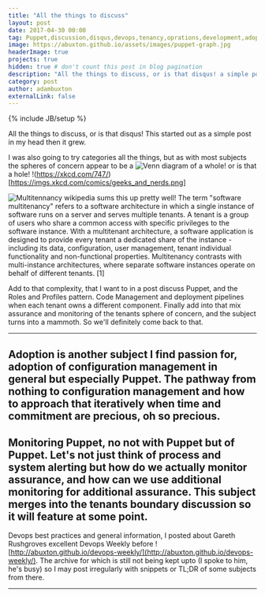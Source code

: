 ```yaml
---
title: "All the things to discuss"
layout: post
date: 2017-04-30 00:00
tag: Puppet,discussion,disqus,devops,tenancy,oprations,development,adoption
image: https://abuxton.github.io/assets/images/puppet-graph.jpg
headerImage: true
projects: true
hidden: true # don't count this post in blog pagination
description: "All the things to discuss, or is that disqus! a simple post listing intentions to discuss Puppe, Devops and coffee."
category: post
author: adambuxton
externalLink: false
---
```

{% include JB/setup %}

All the things to discuss, or is that disqus! This started out as a simple post in my head then it grew.

I was also going to try categories all the things, but as with most subjects the spheres of concern appear to be a ![Venn diagram](https://xkcd.com/747/) of a whole! or is that a hole! !(https://xkcd.com/747/)[https://imgs.xkcd.com/comics/geeks_and_nerds.png]

![Multitennancy](https://en.wikipedia.org/wiki/Multitenancy) wikipedia sums this up pretty well!
<quote>
The term "software multitenancy" refers to a software architecture in which a single instance of software runs on a server and serves multiple tenants. A tenant is a group of users who share a common access with specific privileges to the software instance. With a multitenant architecture, a software application is designed to provide every tenant a dedicated share of the instance - including its data, configuration, user management, tenant individual functionality and non-functional properties. Multitenancy contrasts with multi-instance architectures, where separate software instances operate on behalf of different tenants. [1]
</quote>

Add to that complexity, that I want to in a post discuss Puppet, and the Roles and Profiles pattern. Code Management and deployment pipelines when each tenant owns a different component. Finally add into that mix assurance and monitoring of the tenants sphere of concern, and the subject turns into a mammoth. So we'll definitely come back to that.

---
Adoption is another subject I find passion for, adoption of configuration management in general but especially Puppet. The pathway from nothing to configuration management and how to approach that iteratively when time and commitment are precious, oh so precious.
---
Monitoring Puppet, no not with Puppet but of Puppet. Let's not just think of process and system alerting but how do we actually monitor assurance, and how can we use additional monitoring for additional assurance. This subject merges into the tenants boundary discussion so it will feature at some point.
---

Devops best practices and general information, I posted about Gareth Rushgroves excellent Devops Weekly before  ![http://abuxton.github.io/devops-weekly/](http://abuxton.github.io/devops-weekly/). The archive for which is still not being kept upto (I spoke to him, he's busy) so I may post irregularly with snippets or TL;DR of some subjects from there.

---
